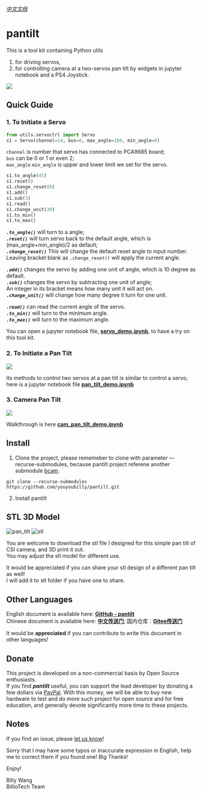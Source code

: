 [*中文文档*](/zh-chs/README.md)



# pantilt

This is a tool kit containing Python utils 
1) for driving servos,
2) for controlling camera at a two-servos pan tilt by widgets in jupyter notebook and a PS4 Joystick.

![](http://res.makeronsite.com/billiocar/pantilt.gif)

## Quick Guide
### 1. To Initiate a Servo
```python
from utils.servoctrl import Servo
s1 = Servo(channel=14, bus=0, max_angle=180, min_angle=0)
```
`channel` is number that servo has connected to PCA9685 board; \
`bus` can be 0 or 1 or even 2; \
`max_angle` `min_angle` is upper and lower limit we set for the servo.


```python
s1.to_angle(45)
s1.reset()
s1.change_reset(0)
s1.add()
s1.sub(3)
s1.read()
s1.change_unit(30)
s1.to_min()
s1.to_max()
```

__*`.to_angle()`*__ will turn to a angle; \
__*`.reset()`*__ will turn servo back to the default angle, which is (max_angle+min_angle)/2 as default; \
__*`.change_reset()`*__ This will change the default reset angle to input number. \
Leaving bracket blank as `.change_reset()` will apply the current angle.

__*`.add()`*__ changes the servo by adding one unit of angle, which is 10 degree as default. \
__*`.sub()`*__ changes the servo by subtracting one unit of angle; \
An integer in its bracket means how many unit it will act on. \
__*`.change_unit()`*__ will change how many degree it turn for one unit.

__*`.read()`*__ can read the current angle of the servo. \
__*`.to_min()`*__ will turn to the minimum angle. \
__*`.to_max()`*__ will turn to the maximum angle.

You can open a jupyter notebook file, [**servo_demo.ipynb**](/servo_demo.ipynb), to have a try on this tool kit.

### 2. To Initiate a Pan Tilt

![](http://res.makeronsite.com/billiocar/demo2.gif)

Its methods to control two servos at a pan tilt is similar to control a servo, here is a jupyter notebook file [**pan_tilt_demo.ipynb**](/pan_tilt_demo.ipynb)

### 3. Camera Pan Tilt

![](http://res.makeronsite.com/billiocar/demo3.gif)

Walkthrough is here [**cam_pan_tilt_demo.ipynb**](/cam_pan_tilt_demo.ipynb)

## Install

1. Clone the project, please rememeber to clone with parameter —recurse-submodules, because pantilt project referene another submodule [bcam](https://github.com/youyoubilly/bcam/).

```
git clone --recurse-submodules  https://github.com/youyoubilly/pantilt.git
```

2. Install pantilt



## STL 3D Model

![pan_tilt](http://res.makeronsite.com/billiocar/servo_pan_tilt.png)
![stl](http://res.makeronsite.com/billiocar/stl.png)

You are welcome to download the stl file I designed for this simple pan tilt of CSI camera, and 3D print it out. \
You may adjust the stl model for different use.

It would be appreciated if you can share your stl design of a different pan tilt as well! \
I will add it to stl folder if you have one to share.

## Other Languages
English document is available here: [**GitHub - pantilt**](https://github.com/youyoubilly/pantilt) \
Chinese document is available here: [**中文传送门**](/zh-chs/README.md); 国内仓库：[**Gitee传送门**](https://gitee.com/billio/servo_pan_tilt)

It would be **appreciated** if you can contribute to write this document in other languages!

## Donate

This project is developed on a non-commercial basis by Open Source enthusiasts. \
If you find __*pantilt*__ useful, you can support the lead developer by donating a few dollars via [PayPal](https://www.paypal.com/paypalme/BillyYBWang).
With this money, we will be able to buy new hardware to test and do more such project for open source and for free education, and generally devote significantly more time to these projects.

## Notes

If you find an issue, please [let us know](../..//issues)!

Sorry that I may have some typos or inaccurate expression in English, help me to correct them if you found one! Big Thanks!

Enjoy!

Billy Wang \
BillioTech Team
